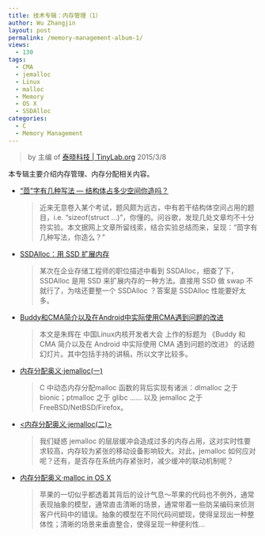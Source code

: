 ```yaml
---
title: 技术专辑：内存管理（1）
author: Wu Zhangjin
layout: post
permalink: /memory-management-album-1/
views:
  - 130
tags:
  - CMA
  - jemalloc
  - Linux
  - malloc
  - Memory
  - OS X
  - SSDAlloc
categories:
  - C
  - Memory Management
---
```


> by 主编 of [泰晓科技 | TinyLab.org][1]
> 2015/3/8

本专辑主要介绍内存管理、内存分配相关内容。

* [“茴”字有几种写法 — 结构体占多少空间你造吗？][2]

  > 近来无意卷入某个考试，题风颇为远古，中有若干结构体空间占用的题目，i.e. “sizeof(struct …)”，你懂的。问谷歌，发现几处文章均不十分符实验。本文据网上文章所留线索，结合实验总结而来，呈现：“茴字有几种写法，你造么？”

* [SSDAlloc：用 SSD 扩展内存][3]

  > 某次在企业存储工程师的职位描述中看到 SSDAlloc，细查了下，SSDAlloc 是用 SSD 来扩展内存的一种方法。直接用 SSD 做 swap 不就行了，为啥还要整一个 SSDAlloc ？答案是 SSDAlloc 性能要好太多。

* [Buddy和CMA简介以及在Android中实际使用CMA遇到问题的改进][4]

  > 本文是朱辉在 中国Linux内核开发者大会 上作的标题为 《Buddy 和 CMA 简介以及在 Android 中实际使用 CMA 遇到问题的改进》 的话题幻灯片。其中包括手持的讲稿，所以文字比较多。

* [内存分配奥义·jemalloc(一)][5]

  > C 中动态内存分配malloc 函数的背后实现有诸派：dlmalloc 之于 bionic；ptmalloc 之于 glibc …… 以及 jemalloc 之于 FreeBSD/NetBSD/Firefox。

* [<内存分配奥义·jemalloc(二)>][6]

  > 我们疑惑 jemalloc 的层层缓冲会造成过多的内存占用，这对实时性要求较高，内存较为紧张的移动设备影响较大。对此，jemalloc 如何应对呢？还有，是否存在系统内存紧张时，减少缓冲的联动机制呢？

* [内存分配奥义·malloc in OS X][7]

  > 苹果的一切似乎都透着其背后的设计气息～苹果的代码也不例外，通常表现抽象的模型，通常直击清晰的场景，通常带着一些防呆编码来侦测客户代码中的错误。抽象的模型在不同代码间塑现，使得呈现出一种整体性；清晰的场景来垂直整合，使得呈现一种便利性&#8230;





 [1]: http://tinylab.org
 [2]: /anise-word-there-are-several-ways-to-approach-how-much-space-do-you-make/
 [3]: /ssdalloc-using-ssd-for-expandable-memory/
 [4]: /buddy-actually-use-cma-and-cma-brochures-as-well-as-android-problem-improving/
 [5]: /memory-allocation-mystery-%c2%b7-jemalloc-a/
 [6]: /memory-allocation-mystery-%c2%b7-jemalloc-b/
 [7]: /memory-allocation-mystery-malloc-in-os-x-ios/
